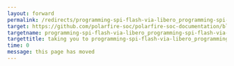 ```yaml
---
layout: forward
permalink: /redirects/programming-spi-flash-via-libero_programming-spi-flash-via-libero
target: https://github.com/polarfire-soc/polarfire-soc-documentation/blob/master/boards/mpfs-icicle-kit-es/programming-spi-flash-via-libero/programming-spi-flash-via-libero.md
targetname: programming-spi-flash-via-libero_programming-spi-flash-via-libero
targettitle: taking you to programming-spi-flash-via-libero_programming-spi-flash-via-libero
time: 0
message: this page has moved
---
```

